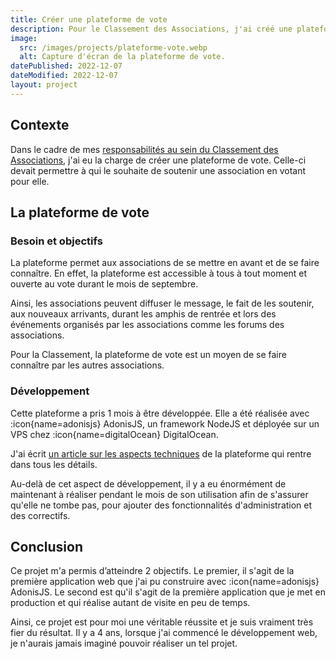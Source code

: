 ```yaml
---
title: Créer une plateforme de vote
description: Pour le Classement des Associations, j'ai créé une plateforme de vote de A à Z !
image:
  src: /images/projects/plateforme-vote.webp
  alt: Capture d'écran de la plateforme de vote.
datePublished: 2022-12-07
dateModified: 2022-12-07
layout: project
---
```


## Contexte

Dans le cadre de mes [responsabilités au sein du Classement des Associations](../4.experience/responsable-classement-des-associations.md), j'ai eu la charge de créer une plateforme de vote. Celle-ci devait permettre à qui le souhaite de soutenir une association en votant pour elle.

## La plateforme de vote

### Besoin et objectifs

La plateforme permet aux associations de se mettre en avant et de se faire connaître. En effet, la plateforme est accessible à tous à tout moment et ouverte au vote durant le mois de septembre.

Ainsi, les associations peuvent diffuser le message, le fait de les soutenir, aux nouveaux arrivants, durant les amphis de rentrée et lors des événements organisés par les associations comme les forums des associations.

Pour la Classement, la plateforme de vote est un moyen de se faire connaître par les autres associations. 

### Développement

Cette plateforme a pris 1 mois à être développée. Elle a été réalisée avec :icon{name=adonisjs} AdonisJS, un framework NodeJS et déployée sur un VPS chez :icon{name=digitalOcean} DigitalOcean.

J'ai écrit [un article sur les aspects techniques](../3.articles/la-plateforme-de-vote-du-classement-des-associations.md) de la plateforme qui rentre dans tous les détails.

Au-delà de cet aspect de développement, il y a eu énormément de maintenant à réaliser pendant le mois de son utilisation afin de s'assurer qu'elle ne tombe pas, pour ajouter des fonctionnalités d'administration et des correctifs.

## Conclusion

Ce projet m'a permis d’atteindre 2 objectifs. Le premier, il s'agit de la première application web que j'ai pu construire avec :icon{name=adonisjs} AdonisJS. Le second est qu'il s'agit de la première application que je met en production et qui réalise autant de visite en peu de temps.

Ainsi, ce projet est pour moi une véritable réussite et je suis vraiment très fier du résultat. Il y a 4 ans, lorsque j'ai commencé le développement web, je n'aurais jamais imaginé pouvoir réaliser un tel projet.
